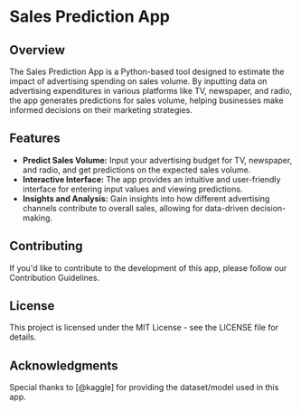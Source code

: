# Sales Prediction App

## Overview

The Sales Prediction App is a Python-based tool designed to estimate the impact of advertising spending on sales volume. By inputting data on advertising expenditures in various platforms like TV, newspaper, and radio, the app generates predictions for sales volume, helping businesses make informed decisions on their marketing strategies.

## Features

- **Predict Sales Volume:** Input your advertising budget for TV, newspaper, and radio, and get predictions on the expected sales volume.
- **Interactive Interface:** The app provides an intuitive and user-friendly interface for entering input values and viewing predictions.
- **Insights and Analysis:** Gain insights into how different advertising channels contribute to overall sales, allowing for data-driven decision-making.


## Contributing
If you'd like to contribute to the development of this app, please follow our Contribution Guidelines.

## License
This project is licensed under the MIT License - see the LICENSE file for details.

## Acknowledgments
Special thanks to [@kaggle] for providing the dataset/model used in this app.
